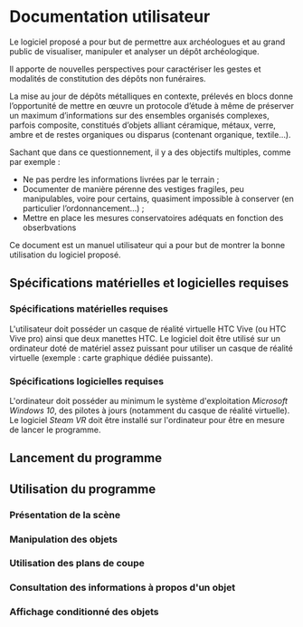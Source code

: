 # Documentation utilisateur
Le logiciel proposé a pour but de permettre aux archéologues et au grand public de visualiser, manipuler et analyser un dépôt archéologique.

Il apporte de nouvelles perspectives pour caractériser les gestes et modalités de constitution des dépôts non funéraires.

La mise au jour de dépôts métalliques en contexte, prélevés en blocs donne l’opportunité de mettre en œuvre un protocole d’étude à même de préserver un maximum d’informations sur des ensembles organisés complexes, parfois composite, constitués d’objets alliant céramique, métaux, verre, ambre et de restes organiques ou disparus (contenant organique, textile…).

Sachant que dans ce questionnement, il y a des objectifs multiples, comme par exemple :

- Ne pas perdre les informations livrées par le terrain ;
- Documenter de manière pérenne des vestiges fragiles, peu manipulables, voire pour certains, quasiment impossible à conserver (en particulier l’ordonnancement…) ;
- Mettre en place les mesures conservatoires adéquats en fonction des obserbvations

Ce document est un manuel utilisateur qui a pour but de montrer la bonne utilisation du logiciel proposé.
## Spécifications matérielles et logicielles requises
### Spécifications matérielles requises
L'utilisateur doit posséder un casque de réalité virtuelle HTC Vive (ou HTC Vive pro) ainsi que deux manettes HTC. Le logiciel doit être utilisé sur un ordinateur doté de matériel assez puissant pour utiliser un casque de réalité virtuelle (exemple : carte graphique dédiée puissante).
### Spécifications logicielles requises
L'ordinateur doit posséder au minimum le système d'exploitation *Microsoft Windows 10*, des pilotes à jours (notamment du casque de réalité virtuelle). Le logiciel *Steam VR* doit être installé sur l'ordinateur pour être en mesure de lancer le programme.
## Lancement du programme

## Utilisation du programme

### Présentation de la scène
### Manipulation des objets
### Utilisation des plans de coupe
### Consultation des informations à propos d'un objet
### Affichage conditionné des objets
